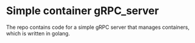 # Simple container gRPC_server

The repo contains code for a simple gRPC server that manages containers, which
is written in golang.
